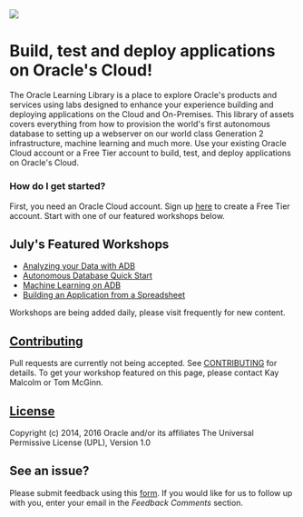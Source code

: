 ![](common/images/learning-library-title.png)
---
# Build, test and deploy applications on Oracle's Cloud! #
The Oracle Learning Library is a place to explore Oracle's products and services using labs designed to enhance your experience building and deploying applications on the Cloud and On-Premises.   This library of assets covers everything from how to provision the world's first autonomous database to setting up a webserver on our world class Generation 2 infrastructure, machine learning and much more.  Use your existing Oracle Cloud account or a Free Tier account to build, test, and deploy applications on Oracle's Cloud. 

### How do I get started? ###
First, you need an Oracle Cloud account.  Sign up [here](https://oracle.com/free) to create a Free Tier account. Start with one of our featured workshops below.

## July's Featured Workshops
- [Analyzing your Data with ADB](https://apexapps.oracle.com/pls/apex/dbpm/r/livelabs/view-workshop?p180_id=553)
- [Autonomous Database Quick Start](https://apexapps.oracle.com/pls/apex/dbpm/r/livelabs/view-workshop?p180_id=582)
- [Machine Learning on ADB](https://apexapps.oracle.com/pls/apex/dbpm/r/livelabs/view-workshop?p180_id=560)  
- [Building an Application from a Spreadsheet](https://apexapps.oracle.com/pls/apex/dbpm/r/livelabs/view-workshop?p180_id=631) 

Workshops are being added daily, please visit frequently for new content.

## [Contributing](CONTRIBUTING.md)
Pull requests are currently not being accepted. See [CONTRIBUTING](CONTRIBUTING.md) for details.  To get your workshop featured on this page, please contact Kay Malcolm or Tom McGinn.

## [License](LICENSE.md)
Copyright (c) 2014, 2016 Oracle and/or its affiliates
The Universal Permissive License (UPL), Version 1.0

## See an issue?
Please submit feedback using this [form](https://apexapps.oracle.com/pls/apex/f?p=133:1:::::P1_FEEDBACK:1). If you would like for us to follow up with you, enter your email in the *Feedback Comments* section.
